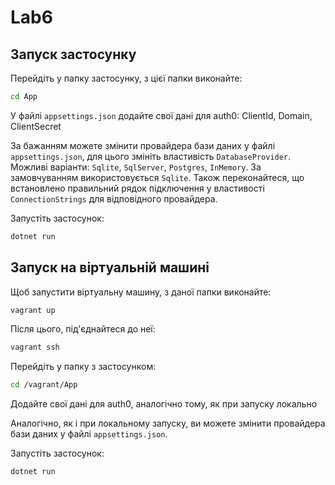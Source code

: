 # Lab6
## Запуск застосунку
Перейдіть у папку застосунку, з цієї папки виконайте:
```bash
cd App
```

У файлі `appsettings.json` додайте свої дані для auth0: ClientId, Domain, ClientSecret

За бажанням можете змінити провайдера бази даних у файлі `appsettings.json`, для цього змініть властивість `DatabaseProvider`.
Можливі варіанти: `Sqlite`, `SqlServer`, `Postgres`, `InMemory`. За замовчуванням використовується `Sqlite`.
Також переконайтеся, що встановлено правильний рядок підключення у властивості `ConnectionStrings` для відповідного провайдера.

Запустіть застосунок:
```bash
dotnet run
```

## Запуск на віртуальній машині
Щоб запустити віртуальну машину, з даної папки виконайте:
```bash
vagrant up
```

Після цього, під'єднайтеся до неї:
```bash
vagrant ssh
```

Перейдіть у папку з застосунком:
```bash
cd /vagrant/App
```

Додайте свої дані для auth0, аналогічно тому, як при запуску локально

Аналогічно, як і при локальному запуску, ви можете змінити провайдера бази даних у файлі `appsettings.json`.

Запустіть застосунок:
```bash
dotnet run
```
